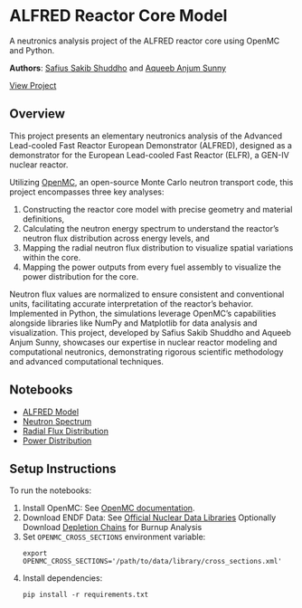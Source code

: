 # ALFRED Reactor Core Model
A neutronics analysis project of the ALFRED reactor core using OpenMC and Python.

**Authors**: [Safius Sakib Shuddho](mailto:s.sshuddho@gmail.com) and [Aqueeb Anjum Sunny](mailto:akib.sunny@gmail.com)

[View Project](https://sshuddho.github.io/neutronics-alfred)

## Overview
This project presents an elementary neutronics analysis of the Advanced Lead-cooled Fast Reactor European Demonstrator (ALFRED), designed as a demonstrator for the European Lead-cooled Fast Reactor (ELFR), a GEN-IV nuclear reactor.

Utilizing [OpenMC](https://openmc.org), an open-source Monte Carlo neutron transport code, this project encompasses three key analyses:

1. Constructing the reactor core model with precise geometry and material definitions,
2. Calculating the neutron energy spectrum to understand the reactor’s neutron flux distribution across energy levels, and
3. Mapping the radial neutron flux distribution to visualize spatial variations within the core.
4. Mapping the power outputs from every fuel assembly to visualize the power distribution for the core.

Neutron flux values are normalized to ensure consistent and conventional units, facilitating accurate interpretation of the reactor’s behavior. Implemented in Python, the simulations leverage OpenMC’s capabilities alongside libraries like NumPy and Matplotlib for data analysis and visualization. This project, developed by Safius Sakib Shuddho and Aqueeb Anjum Sunny, showcases our expertise in nuclear reactor modeling and computational neutronics, demonstrating rigorous scientific methodology and advanced computational techniques.

## Notebooks
- [ALFRED Model](notebooks/ALFRED-model/ALFRED-model.ipynb)
- [Neutron Spectrum](notebooks/neutron-spectrum/neutron-spectrum.ipynb)
- [Radial Flux Distribution](notebooks/radial-flux/radial-flux.ipynb)
- [Power Distribution](notebooks/power-distribution/power-distribution.ipynb)

## Setup Instructions
To run the notebooks:
1.	Install OpenMC: See [OpenMC documentation](https://docs.openmc.org/en/stable/quickinstall.html).
2.	Download ENDF Data: See [Official Nuclear Data Libraries](https://openmc.org/official-data-libraries/)
	Optionally Download [Depletion Chains](https://openmc.org/depletion-chains/) for Burnup Analysis
3.	Set `OPENMC_CROSS_SECTIONS` environment variable:
	```command
	export OPENMC_CROSS_SECTIONS='/path/to/data/library/cross_sections.xml'
4.	Install dependencies:
	```command
	pip install -r requirements.txt

